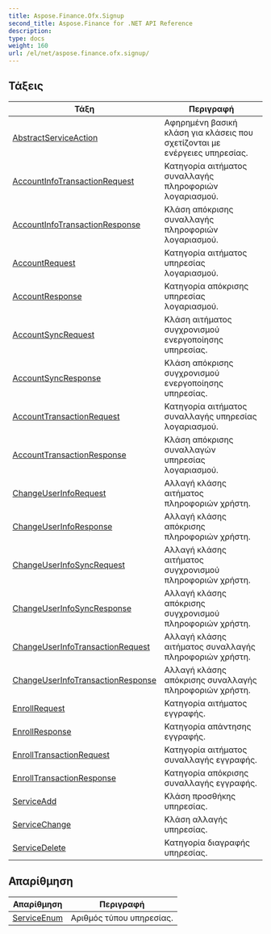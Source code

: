 ```yaml
---
title: Aspose.Finance.Ofx.Signup
second_title: Aspose.Finance for .NET API Reference
description: 
type: docs
weight: 160
url: /el/net/aspose.finance.ofx.signup/
---
```



## Τάξεις

| Τάξη | Περιγραφή |
| --- | --- |
| [AbstractServiceAction](./abstractserviceaction/) | Αφηρημένη βασική κλάση για κλάσεις που σχετίζονται με ενέργειες υπηρεσίας. |
| [AccountInfoTransactionRequest](./accountinfotransactionrequest/) | Κατηγορία αιτήματος συναλλαγής πληροφοριών λογαριασμού. |
| [AccountInfoTransactionResponse](./accountinfotransactionresponse/) | Κλάση απόκρισης συναλλαγής πληροφοριών λογαριασμού. |
| [AccountRequest](./accountrequest/) | Κατηγορία αιτήματος υπηρεσίας λογαριασμού. |
| [AccountResponse](./accountresponse/) | Κατηγορία απόκρισης υπηρεσίας λογαριασμού. |
| [AccountSyncRequest](./accountsyncrequest/) | Κλάση αιτήματος συγχρονισμού ενεργοποίησης υπηρεσίας. |
| [AccountSyncResponse](./accountsyncresponse/) | Κλάση απόκρισης συγχρονισμού ενεργοποίησης υπηρεσίας. |
| [AccountTransactionRequest](./accounttransactionrequest/) | Κατηγορία αιτήματος συναλλαγής υπηρεσίας λογαριασμού. |
| [AccountTransactionResponse](./accounttransactionresponse/) | Κλάση απόκρισης συναλλαγών υπηρεσίας λογαριασμού. |
| [ChangeUserInfoRequest](./changeuserinforequest/) | Αλλαγή κλάσης αιτήματος πληροφοριών χρήστη. |
| [ChangeUserInfoResponse](./changeuserinforesponse/) | Αλλαγή κλάσης απόκρισης πληροφοριών χρήστη. |
| [ChangeUserInfoSyncRequest](./changeuserinfosyncrequest/) | Αλλαγή κλάσης αιτήματος συγχρονισμού πληροφοριών χρήστη. |
| [ChangeUserInfoSyncResponse](./changeuserinfosyncresponse/) | Αλλαγή κλάσης απόκρισης συγχρονισμού πληροφοριών χρήστη. |
| [ChangeUserInfoTransactionRequest](./changeuserinfotransactionrequest/) | Αλλαγή κλάσης αιτήματος συναλλαγής πληροφοριών χρήστη. |
| [ChangeUserInfoTransactionResponse](./changeuserinfotransactionresponse/) | Αλλαγή κλάσης απόκρισης συναλλαγής πληροφοριών χρήστη. |
| [EnrollRequest](./enrollrequest/) | Κατηγορία αιτήματος εγγραφής. |
| [EnrollResponse](./enrollresponse/) | Κατηγορία απάντησης εγγραφής. |
| [EnrollTransactionRequest](./enrolltransactionrequest/) | Κατηγορία αιτήματος συναλλαγής εγγραφής. |
| [EnrollTransactionResponse](./enrolltransactionresponse/) | Κατηγορία απόκρισης συναλλαγής εγγραφής. |
| [ServiceAdd](./serviceadd/) | Κλάση προσθήκης υπηρεσίας. |
| [ServiceChange](./servicechange/) | Κλάση αλλαγής υπηρεσίας. |
| [ServiceDelete](./servicedelete/) | Κατηγορία διαγραφής υπηρεσίας. |
## Απαρίθμηση

| Απαρίθμηση | Περιγραφή |
| --- | --- |
| [ServiceEnum](./serviceenum/) | Αριθμός τύπου υπηρεσίας. |


